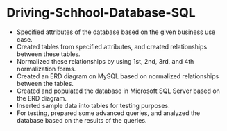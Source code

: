 # Driving-Schhool-Database-SQL
- Specified attributes of the database based on the given business use case.
- Created tables from specified attributes, and created relationships between these tables.
- Normalized these relationships by using 1st, 2nd, 3rd, and 4th normalization forms.
- Created an ERD diagram on MySQL based on normalized relationships between the tables.
- Created and populated the database in Microsoft SQL Server based on the ERD diagram.
- Inserted sample data into tables for testing purposes.
- For testing, prepared some advanced queries, and analyzed the database based on the results of the queries.
